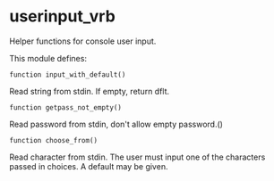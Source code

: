 # userinput_vrb

Helper functions for console user input.

This module defines:

```function input_with_default()```
  
Read string from stdin. If empty, return dflt.

```function getpass_not_empty()```

Read password from stdin, don't allow empty password.()

```function choose_from()```

Read character from stdin. The user must input one of
the characters passed in choices. A default may be given.